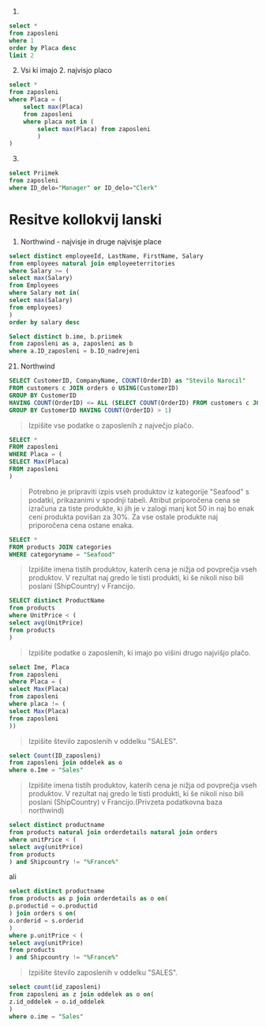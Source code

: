 1. 
```sql
select *
from zaposleni
where 1
order by Placa desc
limit 2
```


2. Vsi ki imajo 2. najvisjo placo

```sql
select * 
from zaposleni
where Placa = (
    select max(Placa)
    from zaposleni
    where placa not in (
        select max(Placa) from zaposleni
        )
)
```

3.
```sql
select Priimek
from zaposleni
where ID_delo="Manager" or ID_delo="Clerk"
```

# Resitve kollokvij lanski

1. Northwind - najvisje in druge najvisje place

```sql
select distinct employeeId, LastName, FirstName, Salary
from employees natural join employeeterritories
where Salary >= (
select max(Salary)
from Employees
where Salary not in(
select max(Salary)
from employees)
)
order by salary desc
```

```sql
Select distinct b.ime, b.priimek
from zaposleni as a, zaposleni as b
where a.ID_zaposleni = b.ID_nadrejeni
```
21. Northwind

```sql
SELECT CustomerID, CompanyName, COUNT(OrderID) as "Stevilo Narocil"
FROM customers c JOIN orders o USING(CustomerID)
GROUP BY CustomerID 
HAVING COUNT(OrderID) <= ALL (SELECT COUNT(OrderID) FROM customers c JOIN orders o USING(CustomerID)
GROUP BY CustomerID HAVING COUNT(OrderID) > 1)
```

> Izpišite vse podatke o zaposlenih z največjo plačo.

```sql
SELECT *
FROM zaposleni
WHERE Placa = (
SELECT Max(Placa)
FROM zaposleni
)
```

> Potrebno je pripraviti izpis vseh produktov iz kategorije "Seafood" s podatki, prikazanimi v spodnji tabeli. Atribut priporočena cena se izračuna za tiste produkte, ki jih je v zalogi manj kot 50 in naj bo enak ceni produkta povišan za 30%. Za vse ostale produkte naj priporočena cena ostane enaka.

```sql
SELECT *
FROM products JOIN categories
WHERE categoryname = "Seafood"
```


> Izpišite imena tistih produktov, katerih cena je nižja od povprečja vseh produktov. V rezultat naj gredo le tisti produkti, ki še nikoli niso bili poslani (ShipCountry) v Francijo.
```sql
SELECT distinct ProductName
from products
where UnitPrice < (
select avg(UnitPrice)
from products
)
```

> Izpišite podatke o zaposlenih, ki imajo po višini drugo najvišjo plačo.
```sql
select Ime, Placa
from zaposleni
where Placa = (
select Max(Placa)
from zaposleni
where placa != (
select Max(Placa)
from zaposleni
))
```

> Izpišite število zaposlenih v oddelku "SALES".
```sql
select Count(ID_zaposleni)
from zaposleni join oddelek as o
where o.Ime = "Sales"
```

> Izpišite imena tistih produktov, katerih cena je nižja od povprečja vseh produktov. V rezultat naj gredo le tisti produkti, ki še nikoli niso bili poslani (ShipCountry) v Francijo.(Privzeta podatkovna baza northwind) 
```sql
select distinct productname
from products natural join orderdetails natural join orders
where unitPrice < (
select avg(unitPrice)
from products
) and Shipcountry != "%France%"
```

ali

```sql
select distinct productname
from products as p join orderdetails as o on(
p.productid = o.productid
) join orders s on(
o.orderid = s.orderid
)
where p.unitPrice < (
select avg(unitPrice)
from products
) and Shipcountry != "%France%"
```

> Izpišite število zaposlenih v oddelku "SALES".

```sql
select count(id_zaposleni)
from zaposleni as z join oddelek as o on(
z.id_oddelek = o.id_oddelek
)
where o.ime = "Sales"

```